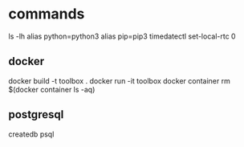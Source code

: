 # commands
ls -lh
alias python=python3
alias pip=pip3
timedatectl set-local-rtc 0

## docker
docker build -t toolbox .
docker run -it toolbox
docker container rm $(docker container ls -aq)

## postgresql
createdb
psql

